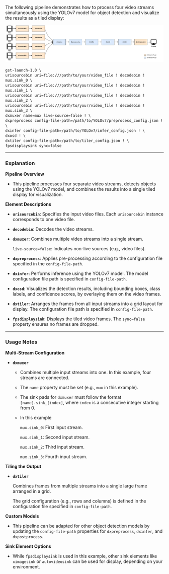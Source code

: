 
The following pipeline demonstrates how to process four video streams simultaneously using the YOLOv7 model for object detection and visualize the results as a tiled display:

![](./../../resources/multi_stream_video.png)

```
gst-launch-1.0 \
urisourcebin uri=file:///path/to/your/video_file ! decodebin ! mux.sink_0 \
urisourcebin uri=file:///path/to/your/video_file ! decodebin ! mux.sink_1 \
urisourcebin uri=file:///path/to/your/video_file ! decodebin ! mux.sink_2 \
urisourcebin uri=file:///path/to/your/video_file ! decodebin ! mux.sink_3 \
dxmuxer name=mux live-source=false ! \
dxpreprocess config-file-path=/path/to/YOLOv7/preprocess_config.json ! \
dxinfer config-file-path=/path/to/YOLOv7/infer_config.json ! \
dxosd ! \
dxtiler config-file-path=/path/to/tiler_config.json ! \
fpsdisplaysink sync=false
```

---

### **Explanation**

**Pipeline Overview**
- This pipeline processes four separate video streams, detects objects using the YOLOv7 model, and combines the results into a single tiled display for visualization.

**Element Descriptions**

- **`urisourcebin`**: Specifies the input video files. Each `urisourcebin` instance corresponds to one video file.
- **`decodebin`**: Decodes the video streams.
- **`dxmuxer`**: Combines multiple video streams into a single stream.

    `live-source=false`: Indicates non-live sources (e.g., video files).

- **`dxpreprocess`**: Applies pre-processing according to the configuration file specified in the `config-file-path`.
- **`dxinfer`**: Performs inference using the YOLOv7 model. The model configuration file path is specified in `config-file-path`.
- **`dxosd`**: Visualizes the detection results, including bounding boxes, class labels, and confidence scores, by overlaying them on the video frames.
- **`dxtiler`**: Arranges the frames from all input streams into a grid layout for display. The configuration file path is specified in `config-file-path`.
- **`fpsdisplaysink`**: Displays the tiled video frames. The `sync=false` property ensures no frames are dropped.

---

### **Usage Notes**

**Multi-Stream Configuration**

- **`dxmuxer`**

    - Combines multiple input streams into one. In this example, four streams are connected.
    - The `name` property must be set (e.g., `mux` in this example).
    - The sink pads for `dxmuxer` must follow the format `[name].sink_[index]`, where `index` is a consecutive integer starting from 0.
    - In this example

        `mux.sink_0`: First input stream.

        `mux.sink_1`: Second input stream.

        `mux.sink_2`: Third input stream.

        `mux.sink_3`: Fourth input stream.

**Tiling the Output**

- **`dxtiler`**

    Combines frames from multiple streams into a single large frame arranged in a grid.
    
    The grid configuration (e.g., rows and columns) is defined in the configuration file specified in `config-file-path`.

**Custom Models**

- This pipeline can be adapted for other object detection models by updating the `config-file-path` properties for `dxpreprocess`, `dxinfer`, and `dxpostprocess`.

**Sink Element Options**

- While `fpsdisplaysink` is used in this example, other sink elements like `ximagesink` or `autovideosink` can be used for display, depending on your environment.
